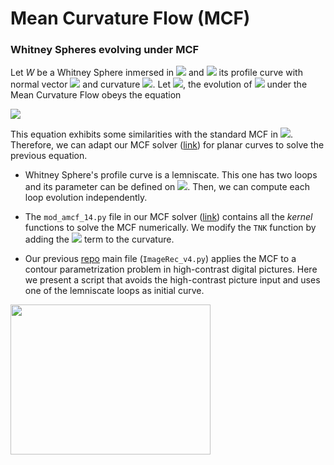 # Mean Curvature Flow  (MCF)

### Whitney Spheres evolving under MCF

Let _W_ be a Whitney Sphere inmersed in <img src="https://latex.codecogs.com/svg.image?\mathbb{C}^{m}"> and <img src="https://latex.codecogs.com/svg.image?z(s)">  its profile curve with normal vector <img src="https://latex.codecogs.com/svg.image?\mathbf{n}"> and curvature <img src="https://latex.codecogs.com/svg.image?\kappa&space;">. Let <img src="https://latex.codecogs.com/svg.image?p=\left<&space;z,\mathbf{n}\right>/|z|^2">, the evolution of <img src="https://latex.codecogs.com/svg.image?z(s)"> under the Mean Curvature Flow obeys the equation

<img src="https://latex.codecogs.com/svg.image?\frac{\partial&space;z}{\partial&space;t}=(\kappa&space;&plus;&space;(m&plus;1)p)\mathbf{n}">

This equation exhibits some similarities with the standard MCF in <img src="https://latex.codecogs.com/svg.image?\mathbb{R}^{2}">. Therefore, we can adapt our MCF solver ([link](https://github.com/V3du4rd0/AMCF)) for planar curves to solve the previous equation. 

* Whitney Sphere's profile curve is a lemniscate. This one has two loops and its parameter can be defined on <img src="https://latex.codecogs.com/svg.image?\left&space;(&space;-\pi&space;,0&space;\right&space;)\cup&space;\left&space;(&space;0,\pi&space;&space;\right&space;)">. Then, we can compute each loop evolution independently.

* The `mod_amcf_14.py` file in our MCF solver ([link](https://github.com/V3du4rd0/AMCF)) contains all the _kernel_ functions to solve the MCF numerically. We modify the `TNK` function by adding the <img src="https://latex.codecogs.com/svg.image?\left&space;(&space;m&plus;1&space;\right&space;)p"> term to the curvature.

* Our previous [repo](https://github.com/V3du4rd0/AMCF) main file (`ImageRec_v4.py`) applies the MCF to a contour parametrization problem in high-contrast digital pictures. Here we present a script that avoids the high-contrast picture input and uses one of the lemniscate loops as initial curve.



<img src="https://user-images.githubusercontent.com/36924228/164336193-e8dfea72-3772-4009-8ae8-5575bcc9fcf3.gif" width="320" height="240" />

